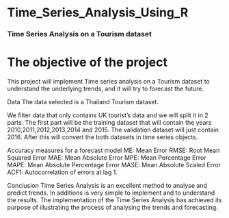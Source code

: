 # Time_Series_Analysis_Using_R
### Time Series Analysis on a Tourism dataset
# The objective of the project
This project will implement Time series analysis on a Tourism dataset to understand the underlying trends, and it will try to forecast the future.

Data
The data selected is a Thailand Tourism dataset.

We filter data that only contains UK tourist’s data and we will split it in 2 parts. The first part will be the training dataset that will contain the years 2010,2011,2012,2013,2014 and 2015. The validation dataset will just contain 2016. After this will convert the both datasets in time series objects.

Accuracy measures for a forecast model
ME: Mean Error
RMSE: Root Mean Squared Error
MAE: Mean Absolute Error
MPE: Mean Percentage Error
MAPE: Mean Absolute Percentage Error
MASE: Mean Absolute Scaled Error
ACF1: Autocorrelation of errors at lag 1.

Conclusion
Time Series Analysis is an excellent method to analyse and predict trends. In additions is very simple to implement and to understand the results. The implementation of the Time Series Analysis has achieved its purpose of illustrating the process of analysing the trends and forecasting.


